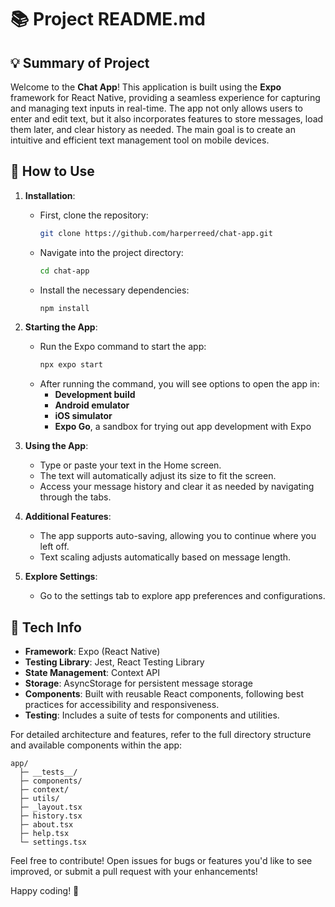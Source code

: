 # 📚 Project README.md

## 💡 Summary of Project

Welcome to the **Chat App**! This application is built using the **Expo** framework for React Native, providing a seamless experience for capturing and managing text inputs in real-time. The app not only allows users to enter and edit text, but it also incorporates features to store messages, load them later, and clear history as needed. The main goal is to create an intuitive and efficient text management tool on mobile devices. 

## 🚀 How to Use

1. **Installation**:
   - First, clone the repository:
     ```bash
     git clone https://github.com/harperreed/chat-app.git
     ```
   - Navigate into the project directory:
     ```bash
     cd chat-app
     ```
   - Install the necessary dependencies:
     ```bash
     npm install
     ```

2. **Starting the App**:
   - Run the Expo command to start the app:
     ```bash
     npx expo start
     ```
   - After running the command, you will see options to open the app in:
     - **Development build**
     - **Android emulator**
     - **iOS simulator**
     - **Expo Go**, a sandbox for trying out app development with Expo

3. **Using the App**:
   - Type or paste your text in the Home screen.
   - The text will automatically adjust its size to fit the screen.
   - Access your message history and clear it as needed by navigating through the tabs.

4. **Additional Features**:
   - The app supports auto-saving, allowing you to continue where you left off.
   - Text scaling adjusts automatically based on message length.

5. **Explore Settings**: 
   - Go to the settings tab to explore app preferences and configurations.

## 🔧 Tech Info

- **Framework**: Expo (React Native)
- **Testing Library**: Jest, React Testing Library
- **State Management**: Context API
- **Storage**: AsyncStorage for persistent message storage
- **Components**: Built with reusable React components, following best practices for accessibility and responsiveness.
- **Testing**: Includes a suite of tests for components and utilities.
  
For detailed architecture and features, refer to the full directory structure and available components within the app:

```
app/
  ├─ __tests__/
  ├─ components/
  ├─ context/
  ├─ utils/
  ├─ _layout.tsx
  ├─ history.tsx
  ├─ about.tsx
  ├─ help.tsx
  └─ settings.tsx
```

Feel free to contribute! Open issues for bugs or features you'd like to see improved, or submit a pull request with your enhancements! 

Happy coding! 🎉
